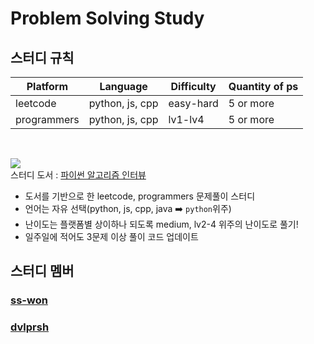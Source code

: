 # Problem Solving Study

## 스터디 규칙

| Platform    | Language        | Difficulty | Quantity of ps |
| ----------- | --------------- | ---------- | -------------- |
| leetcode    | python, js, cpp | easy-hard  | 5 or more      |
| programmers | python, js, cpp | lv1-lv4   | 5 or more      |

<br>

![](http://image.kyobobook.co.kr/images/book/large/178/l9791189909178.jpg) <br>
스터디 도서 : [파이썬 알고리즘 인터뷰](http://www.kyobobook.co.kr/product/detailViewKor.laf?ejkGb=KOR&mallGb=KOR&barcode=9791189909178)
- 도서를 기반으로 한 leetcode, programmers 문제풀이 스터디
- 언어는 자유 선택(python, js, cpp, java ➡️ `python`위주)
- 난이도는 플랫폼별 상이하나 되도록 medium, lv2-4 위주의 난이도로 풀기!
- 일주일에 적어도 3문제 이상 풀이 코드 업데이트

## 스터디 멤버

### [ss-won](https://github.com/ss-won/ps_study/tree/main/ss-won)

### [dvlprsh](https://github.com/ss-won/ps_study/tree/main/dvlprsh)
